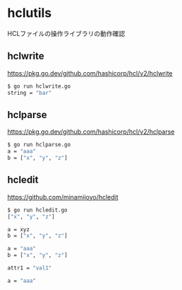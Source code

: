 hclutils
==========

HCLファイルの操作ライブラリの動作確認


## hclwrite
https://pkg.go.dev/github.com/hashicorp/hcl/v2/hclwrite

```bash
$ go run hclwrite.go
string = "bar"
```


## hclparse
https://pkg.go.dev/github.com/hashicorp/hcl/v2/hclparse

```bash
$ go run hclparse.go
a = "aaa"
b = ["x", "y", "z"]
```

## hcledit
https://github.com/minamijoyo/hcledit

```bash
$ go run hcledit.go
["x", "y", "z"]

a = xyz
b = ["x", "y", "z"]

a = "aaa"
b = ["x", "y", "z"]

attr1 = "val1"

a = "aaa"
```
